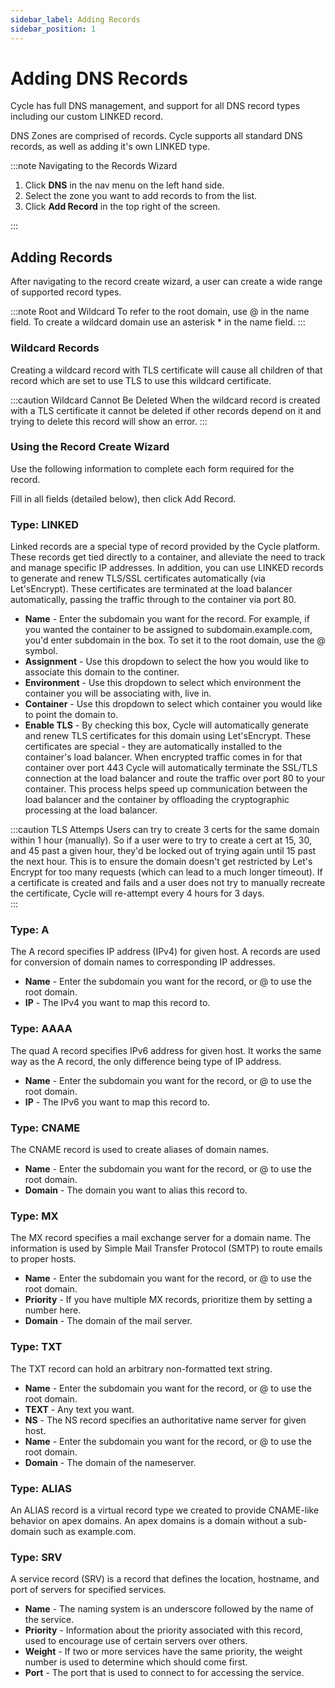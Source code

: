 ```yaml
---
sidebar_label: Adding Records
sidebar_position: 1
---
```


# Adding DNS Records

Cycle has full DNS management, and support for all DNS record types including our custom LINKED record.

DNS Zones are comprised of records. Cycle supports all standard DNS records, as well as adding it's own LINKED type.

:::note Navigating to the Records Wizard

1. Click **DNS** in the nav menu on the left hand side.
2. Select the zone you want to add records to from the list.
3. Click **Add Record** in the top right of the screen.

:::

## Adding Records

After navigating to the record create wizard, a user can create a wide range of supported record types.

:::note Root and Wildcard
To refer to the root domain, use @ in the name field.
To create a wildcard domain use an asterisk \* in the name field.
:::

### Wildcard Records

Creating a wildcard record with TLS certificate will cause all children of that record which are set to use TLS to use this wildcard certificate.

:::caution Wildcard Cannot Be Deleted
When the wildcard record is created with a TLS certificate it cannot be deleted if other records depend on it and trying to delete this record will show an error.
:::

### Using the Record Create Wizard

Use the following information to complete each form required for the record.

Fill in all fields (detailed below), then click Add Record.

### Type: LINKED

Linked records are a special type of record provided by the Cycle platform. These records get tied directly to a container, and alleviate the need to track and manage specific IP addresses. In addition, you can use LINKED records to generate and renew TLS/SSL certificates automatically (via Let'sEncrypt). These certificates are terminated at the load balancer automatically, passing the traffic through to the container via port 80.

- **Name** - Enter the subdomain you want for the record. For example, if you wanted the container to be assigned to subdomain.example.com, you'd enter subdomain in the box. To set it to the root domain, use the @ symbol.
- **Assignment** - Use this dropdown to select the how you would like to associate this domain to the continer.
- **Environment** - Use this dropdown to select which environment the container you will be associating with, live in.
- **Container** - Use this dropdown to select which container you would like to point the domain to.
- **Enable TLS** - By checking this box, Cycle will automatically generate and renew TLS certificates for this domain using Let'sEncrypt. These certificates are special - they are automatically installed to the container's load balancer. When encrypted traffic comes in for that container over port 443 Cycle will automatically terminate the SSL/TLS connection at the load balancer and route the traffic over port 80 to your container. This process helps speed up communication between the load balancer and the container by offloading the cryptographic processing at the load balancer.

:::caution TLS Attemps
Users can try to create 3 certs for the same domain within 1 hour (manually). So if a user were to try to create a cert at 15, 30, and 45 past a given hour, they'd be locked out of trying again until 15 past the next hour. This is to ensure the domain doesn't get restricted by Let's Encrypt for too many requests (which can lead to a much longer timeout). If a certificate is created and fails and a user does not try to manually recreate the certificate, Cycle will re-attempt every 4 hours for 3 days.  
:::

### Type: A

The A record specifies IP address (IPv4) for given host. A records are used for conversion of domain names to corresponding IP addresses.

- **Name** - Enter the subdomain you want for the record, or @ to use the root domain.
- **IP** - The IPv4 you want to map this record to.

### Type: AAAA

The quad A record specifies IPv6 address for given host. It works the same way as the A record, the only difference being type of IP address.

- **Name** - Enter the subdomain you want for the record, or @ to use the root domain.
- **IP** - The IPv6 you want to map this record to.

### Type: CNAME

The CNAME record is used to create aliases of domain names.

- **Name** - Enter the subdomain you want for the record, or @ to use the root domain.
- **Domain** - The domain you want to alias this record to.

### Type: MX

The MX record specifies a mail exchange server for a domain name. The information is used by Simple Mail Transfer Protocol (SMTP) to route emails to proper hosts.

- **Name** - Enter the subdomain you want for the record, or @ to use the root domain.
- **Priority** - If you have multiple MX records, prioritize them by setting a number here.
- **Domain** - The domain of the mail server.

### Type: TXT

The TXT record can hold an arbitrary non-formatted text string.

- **Name** - Enter the subdomain you want for the record, or @ to use the root domain.
- **TEXT** - Any text you want.
- **NS** - The NS record specifies an authoritative name server for given host.
- **Name** - Enter the subdomain you want for the record, or @ to use the root domain.
- **Domain** - The domain of the nameserver.

### Type: ALIAS

An ALIAS record is a virtual record type we created to provide CNAME-like behavior on apex domains. An apex domains is a domain without a sub-domain such as example.com.

### Type: SRV

A service record (SRV) is a record that defines the location, hostname, and port of servers for specified services.

- **Name** - The naming system is an underscore followed by the name of the service.
- **Priority** - Information about the priority associated with this record, used to encourage use of certain servers over others.
- **Weight** - If two or more services have the same priority, the weight number is used to determine which should come first.
- **Port** - The port that is used to connect to for accessing the service.
